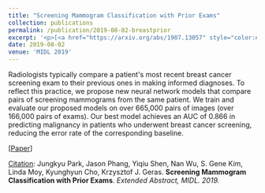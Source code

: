 ```yaml
---
title: "Screening Mammogram Classification with Prior Exams"
collection: publications
permalink: /publication/2019-08-02-breastprior
excerpt: '<p>[<a href="https://arxiv.org/abs/1907.13057" style="color:#51ADC8;">Paper</a>] <a href="/publication/2019-08-02-breastprior" style="color:#51ADC8;">Abstract</a><br /><u>Citation</u>: Jungkyu Park, Jason Phang, Yiqiu Shen, Nan Wu, S. Gene Kim, Linda Moy, Kyunghyun Cho, Krzysztof J. Geras. <b>Screening Mammogram Classification with Prior Exams</b>. <i>Extended Abstract, MIDL. 2019.</i></p>'
date: 2019-08-02
venue: 'MIDL 2019'
---
```


Radiologists typically compare a patient's most recent breast cancer screening exam to their previous ones in making informed diagnoses. To reflect this practice, we propose new neural network models that compare pairs of screening mammograms from the same patient. We train and evaluate our proposed models on over 665,000 pairs of images (over 166,000 pairs of exams). Our best model achieves an AUC of 0.866 in predicting malignancy in patients who underwent breast cancer screening, reducing the error rate of the corresponding baseline.

[<a href="https://arxiv.org/abs/1907.13057">Paper</a>]

<u>Citation</u>:  Jungkyu Park, Jason Phang, Yiqiu Shen, Nan Wu, S. Gene Kim, Linda Moy, Kyunghyun Cho, Krzysztof J. Geras. <b>Screening Mammogram Classification with Prior Exams</b>. <i>Extended Abstract, MIDL. 2019.</i>
